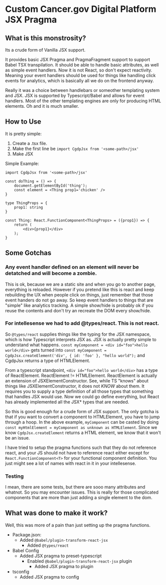 # Custom Cancer.gov Digital Platform JSX Pragma

## What is this monstrosity?
Its a crude form of Vanilla JSX support.

It provides basic JSX Pragma and PragmaFragment support to support Babel TSX transpilation. It should be able to handle basic attributes, as well as simple event handlers. Now it is not React, so don't expect reactivity. Meaning your event handlers should be used for things like handling click events for analytics, which is basically all we do on the frontend anyway.

Really it was a choice between handlebars or someother templating system and JSX. JSX is supported by Typescript/Babel and allows for event handlers. Most of the other templating engines are only for producing HTML elements. Oh and it is much smaller.

## How to Use
It is pretty simple:
1. Create a .tsx file.
2. Make the first line be `import CgdpJsx from '<some-path>/jsx'`
3. Make JSX

Simple Example:
```
import CgdpJsx from '<some-path>/jsx'

const doThing = () => {
	document.getElementById('thing');
	const element = <Thing prop1='chicken' />
}

type ThingProps = {
	prop1: string
}

const Thing: React.FunctionComponent<ThingProps> = ({prop1}) => {
	return (
		<div>{prop1}</div>
	);
}
```

## Some Gotchas

### Any event handler defined on an element will never be detatched and will become a zombie.
This is ok, because we are a static site and when you go to another page, everything is reloaded. However if you pretend like this is react and keep rebuilding the UX when people click on things, just remember that those event handers do not go away. So keep event handlers to things that are "simple" like analytics tracking. A simple show/hide is probably ok if you reuse the contents and don't try an recreate the DOM every show/hide.

### For intellesense we had to add @types/react. This is not react.
So `@types/react` supplies things like the typing for the JSX namespace, which is how Typescript interprets JSX as. JSX is actually pretty simple to understand what happens. `const myComponent = <div id="foo">hello world</div>` gets turned into `const myComponent = CgdpJsx.createElement('div', { id: 'foo' }, "hello world");` and CgdpJsx returns a type of HTMLElement.

From a typescript standpoint, `<div id="foo">hello world</div>` has a type of ReactElement. ReactElement != HTMLElement. ReactElement is actually an extension of JSXElementConstructor. See, while TS "knows" about things like JSXElementConstructor, it does not *KNOW* about them. It requires you to supply a type definition of all those types that something that handles JSX would use. Now we could go define everything, but React has already implemented all the JSX* types that are needed.

So this is good enough for a crude form of JSX support. The only gotcha is that if you want to convert a component to HTMLElement, you have to jump through a hoop. In the above example, `myComponent` can be casted by doing `const myHtmlElement = myComponent as unknown as HTMLElement`. Since we know `CgdpJsx.createElement` returns a HTML element, we know that it won't be an issue.

I have tried to setup the pragma functions such that they do not reference react, and your JS should not have to reference react either except for `React.FunctionComponent<T>` for your functional component definition. You just might see a lot of names with react in it in your intellesense.

### Testing
I mean, there are some tests, but there are sooo many attributes and whatnot. So you may encounter issues. This is really for those complicated components that are more than just adding a single element to the dom.

## What was done to make it work?
Well, this was more of a pain than just setting up the pragma functions.

* Package.json:
  * Added `@babel/plugin-transform-react-jsx`
	* Added `@types/react`
* Babel Config
  * Added JSX pragma to preset-typescript
	* Enabled `@babel/plugin-transform-react-jsx` plugin
	  * Added JSX pragma to plugin
* tsconfig
  * Added JSX pragma to config
